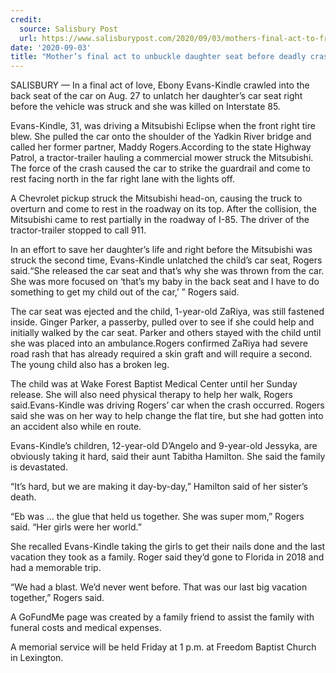 ```yaml
---
credit:
  source: Salisbury Post
  url: https://www.salisburypost.com/2020/09/03/mothers-final-act-to-free-daughter-before-deadly-crash/
date: '2020-09-03'
title: "Mother’s final act to unbuckle daughter seat before deadly crash"
---
```

SALISBURY — In a final act of love, Ebony Evans-Kindle crawled into the back seat of the car on Aug. 27 to unlatch her daughter’s car seat right before the vehicle was struck and she was killed on Interstate 85.

Evans-Kindle, 31, was driving a Mitsubishi Eclipse when the front right tire blew. She pulled the car onto the shoulder of the Yadkin River bridge and called her former partner, Maddy Rogers.According to the state Highway Patrol, a tractor-trailer hauling a commercial mower struck the Mitsubishi. The force of the crash caused the car to strike the guardrail and come to rest facing north in the far right lane with the lights off.

A Chevrolet pickup struck the Mitsubishi head-on, causing the truck to overturn and come to rest in the roadway on its top. After the collision, the Mitsubishi came to rest partially in the roadway of I-85. The driver of the tractor-trailer stopped to call 911.

In an effort to save her daughter’s life and right before the Mitsubishi was struck the second time, Evans-Kindle unlatched the child’s car seat, Rogers said.“She released the car seat and that’s why she was thrown from the car. She was more focused on ‘that’s my baby in the back seat and I have to do something to get my child out of the car,’ ” Rogers said.

The car seat was ejected and the child, 1-year-old ZaRiya, was still fastened inside. Ginger Parker, a passerby, pulled over to see if she could help and initially walked by the car seat. Parker and others stayed with the child until she was placed into an ambulance.Rogers confirmed ZaRiya had severe road rash that has already required a skin graft and will require a second. The young child also has a broken leg.

The child was at Wake Forest Baptist Medical Center until her Sunday release. She will also need physical therapy to help her walk, Rogers said.Evans-Kindle was driving Rogers’ car when the crash occurred. Rogers said she was on her way to help change the flat tire, but she had gotten into an accident also while en route.

Evans-Kindle’s children, 12-year-old D’Angelo and 9-year-old Jessyka, are obviously taking it hard, said their aunt Tabitha Hamilton. She said the family is devastated.

“It’s hard, but we are making it day-by-day,” Hamilton said of her sister’s death.

“Eb was … the glue that held us together. She was super mom,” Rogers said. “Her girls were her world.”

She recalled Evans-Kindle taking the girls to get their nails done and the last vacation they took as a family. Roger said they’d gone to Florida in 2018 and had a memorable trip.

“We had a blast. We’d never went before. That was our last big vacation together,” Rogers said.

A GoFundMe page was created by a family friend to assist the family with funeral costs and medical expenses.

A memorial service will be held Friday at 1 p.m. at Freedom Baptist Church in Lexington.
